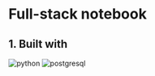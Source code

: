 # Full-stack notebook

## 1. Built with

<div>
    <img src='https://img.shields.io/badge/Python-3776AB?style=for-the-badge&logo=python&logoColor=white' alt='python' >
    <img src='https://img.shields.io/badge/PostgreSQL-316192?style=for-the-badge&logo=postgresql&logoColor=white' alt='postgresql' >
</div>
